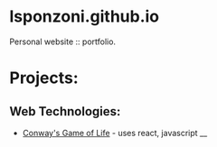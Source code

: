 # lsponzoni.github.io

Personal website :: portfolio. 

# Projects: 
## Web Technologies:
* [Conway's Game of Life](conway/index.html) - uses react, javascript
__



